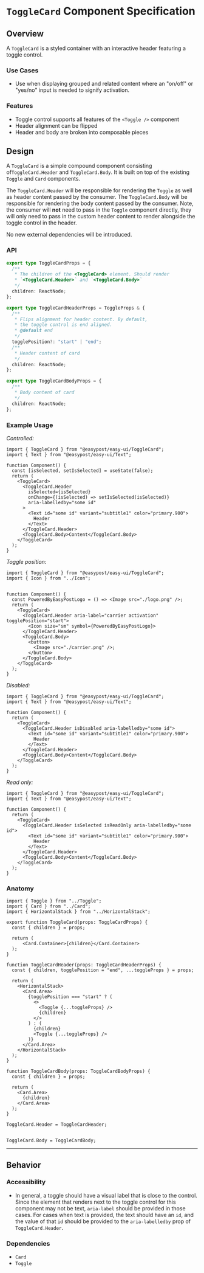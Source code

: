 # `ToggleCard` Component Specification

## Overview

A `ToggleCard` is a styled container with an interactive header featuring a toggle control.

### Use Cases

- Use when displaying grouped and related content where an "on/off" or "yes/no" input is needed to signify activation.

### Features

- Toggle control supports all features of the `<Toggle />` component
- Header alignment can be flipped
- Header and body are broken into composable pieces

## Design

A `ToggleCard` is a simple compound component consisting of`ToggleCard.Header` and `ToggleCard.Body`. It is built on top of the existing `Toggle` and `Card` components.

The `ToggleCard.Header` will be responsible for rendering the `Toggle` as well as header content passed by the consumer. The `ToggleCard.Body` will be responsible for rendering the body content passed by the consumer. Note, the consumer will **not** need to pass in the `Toggle` component directly, they will only need to pass in the custom header content to render alongside the toggle control in the header.

No new external dependencies will be introduced.

### API

```ts
export type ToggleCardProps = {
  /**
   * The children of the <ToggleCard> element. Should render
   * `<ToggleCard.Header>` and `<ToggleCard.Body>`
   */
  children: ReactNode;
};

export type ToggleCardHeaderProps = ToggleProps & {
  /**
   * Flips alignment for header content. By default,
   * the toggle control is end aligned.
   * @default end
   */
  togglePosition?: "start" | "end";
  /**
   * Header content of card
   */
  children: ReactNode;
};

export type ToggleCardBodyProps = {
  /**
   * Body content of card
   */
  children: ReactNode;
};
```

### Example Usage

_Controlled:_

```tsx
import { ToggleCard } from "@easypost/easy-ui/ToggleCard";
import { Text } from "@easypost/easy-ui/Text";

function Component() {
  const [isSelected, setIsSelected] = useState(false);
  return (
    <ToggleCard>
      <ToggleCard.Header
        isSelected={isSelected}
        onChange={(isSelected) => setIsSelected(isSelected)}
        aria-labelledby="some id"
      >
        <Text id="some id" variant="subtitle1" color="primary.900">
          Header
        </Text>
      </ToggleCard.Header>
      <ToggleCard.Body>Content</ToggleCard.Body>
    </ToggleCard>
  );
}
```

_Toggle position:_

```tsx
import { ToggleCard } from "@easypost/easy-ui/ToggleCard";
import { Icon } from "../Icon";


function Component() {
  const PoweredByEasyPostLogo = () => <Image src="./logo.png" />;
  return (
    <ToggleCard>
      <ToggleCard.Header aria-label="carrier activation" togglePosition="start">
        <Icon size="sm" symbol={PoweredByEasyPostLogo}>
      </ToggleCard.Header>
      <ToggleCard.Body>
        <button>
          <Image src="./carrier.png" />;
        </button>
      </ToggleCard.Body>
    </ToggleCard>
  );
}
```

_Disabled:_

```tsx
import { ToggleCard } from "@easypost/easy-ui/ToggleCard";
import { Text } from "@easypost/easy-ui/Text";

function Component() {
  return (
    <ToggleCard>
      <ToggleCard.Header isDisabled aria-labelledby="some id">
        <Text id="some id" variant="subtitle1" color="primary.900">
          Header
        </Text>
      </ToggleCard.Header>
      <ToggleCard.Body>Content</ToggleCard.Body>
    </ToggleCard>
  );
}
```

_Read only:_

```tsx
import { ToggleCard } from "@easypost/easy-ui/ToggleCard";
import { Text } from "@easypost/easy-ui/Text";

function Component() {
  return (
    <ToggleCard>
      <ToggleCard.Header isSelected isReadOnly aria-labelledby="some id">
        <Text id="some id" variant="subtitle1" color="primary.900">
          Header
        </Text>
      </ToggleCard.Header>
      <ToggleCard.Body>Content</ToggleCard.Body>
    </ToggleCard>
  );
}
```

### Anatomy

```tsx
import { Toggle } from "../Toggle";
import { Card } from "../Card";
import { HorizontalStack } from "../HorizontalStack";

export function ToggleCard(props: ToggleCardProps) {
  const { children } = props;

  return (
      <Card.Container>{children}</Card.Container>
  );
}

function ToggleCardHeader(props: ToggleCardHeaderProps) {
  const { children, togglePosition = "end", ...toggleProps } = props;

  return (
    <HorizontalStack>
      <Card.Area>
        {togglePosition === "start" ? (
          <>
            <Toggle {...toggleProps} />
            {children}
          </>
        ) : (
          {children}
          <Toggle {...toggleProps} />
        )}
      </Card.Area>
    </HorizontalStack>
  );
}

function ToggleCardBody(props: ToggleCardBodyProps) {
  const { children } = props;

  return (
    <Card.Area>
      {children}
    </Card.Area>
  );
}

ToggleCard.Header = ToggleCardHeader;


ToggleCard.Body = ToggleCardBody;
```

---

## Behavior

### Accessibility

- In general, a toggle should have a visual label that is close to the control. Since the element that renders next to the toggle control for this component may not be text, `aria-label` should be provided in those cases. For cases when text is provided, the text should have an `id`, and the value
  of that `id` should be provided to the `aria-labelledby` prop of `ToggleCard.Header`.

### Dependencies

- `Card`
- `Toggle`
